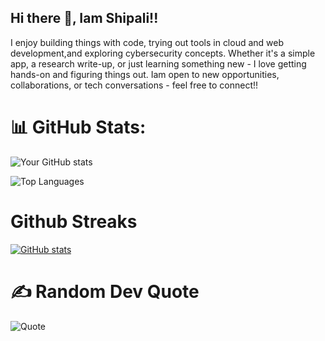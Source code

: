 ## Hi there 👋, Iam Shipali!!

I enjoy building things with code, trying out tools in cloud and web development,and exploring cybersecurity concepts. Whether it's a simple app, a research write-up, or just learning something new - I love getting hands-on and figuring things out.
Iam open to new opportunities, collaborations, or tech conversations - feel free to connect!!

# 📊 GitHub Stats:

![Your GitHub stats](https://github-readme-stats.vercel.app/api?username=shipalibhandary&show_icons=true&theme=dark)

![Top Languages](https://github-readme-stats.vercel.app/api/top-langs/?username=shipalibhandary&layout=compact&theme=dark)

# Github Streaks
[![GitHub stats](https://github-readme-stats.vercel.app/api?username=shipalibhandary)](https://github.com/anuraghazra/github-readme-stats)

# ✍️ Random Dev Quote
![Quote](https://quotes-github-readme.vercel.app/api?type=horizontal&theme=dark)

